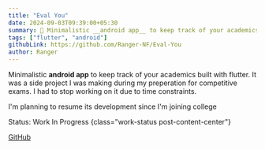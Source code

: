 ```yaml
---
title: "Eval You"
date: 2024-09-03T09:39:00+05:30
summary: 🧾 Minimalistic __android app__ to keep track of your academics built with flutter. It was a side project I was making during my preperation for competitive exams. I had to stop working on it due to time constraints.
tags: ["flutter", "android"]
githubLink: https://github.com/Ranger-NF/Eval-You
author: Ranger
---
```


Minimalistic __android app__ to keep track of your academics built with flutter. It was a side project I was making during my preperation for competitive exams. I had to stop working on it due to time constraints.

I'm planning to resume its development since I'm joining college

Status: Work In Progress
{class="work-status post-content-center"}

[GitHub](https://github.com/Ranger-NF/Eval-You)

